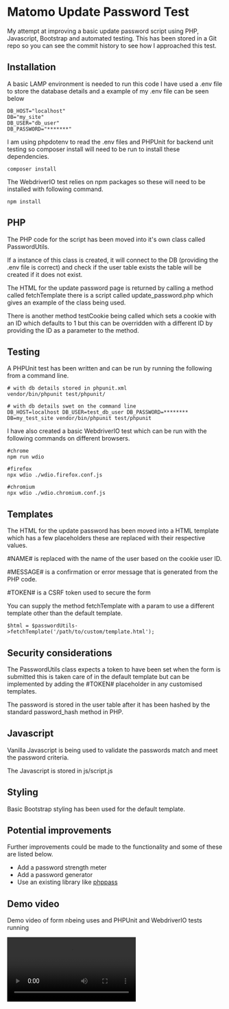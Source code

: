 # Matomo Update Password Test

My attempt at improving a basic update password script using PHP, Javascript, Bootstrap and automated testing.
This has been stored in a Git repo so you can see the commit history to see how I approached this test.

## Installation

A basic LAMP environment is needed to run this code I have used a .env file to store the database details and a example of my .env file can be seen below

```
DB_HOST="localhost"
DB="my_site"
DB_USER="db_user"
DB_PASSWORD="*******"
```

I am using phpdotenv to read the .env files and PHPUnit for backend unit testing so composer install will need to be run to install
these dependencies.

```
composer install
```

The WebdriverIO test relies on npm packages so these will need to be installed with following command.

```
npm install
```

## PHP

The PHP code for the script has been moved into it's own class called PasswordUtils.

If a instance of this class is created, it will connect to the DB (providing the .env file is correct) and check if 
the user table exists the table will be created if it does not exist.

The HTML for the update password page is returned by calling a method called fetchTemplate there is a script called update_password.php
which gives an example of the class being used.

There is another method testCookie being called which sets a cookie with an ID which defaults to 1 but this can be overridden with a different ID by providing the
ID as a parameter to the method.

## Testing

A PHPUnit test has been written and can be run by running the following from a command line.

```
# with db details stored in phpunit.xml
vendor/bin/phpunit test/phpunit/

# with db details swet on the command line
DB_HOST=localhost DB_USER=test_db_user DB_PASSWORD=******** DB=my_test_site vendor/bin/phpunit test/phpunit
```

I have also created a basic WebdriverIO test which can be run with the following commands on different browsers.

```
#chrome
npm run wdio

#firefox
npx wdio ./wdio.firefox.conf.js

#chromium
npx wdio ./wdio.chromium.conf.js
```


## Templates

The HTML for the update password has been moved into a HTML template which has a few placeholders
these are replaced with their respective values.

\#NAME\# is replaced with the name of the user based on the cookie user ID.

\#MESSAGE\# is a confirmation or error message that is generated from the PHP code.

\#TOKEN\# is a CSRF token used to secure the form

You can supply the method fetchTemplate with a param to use a different template other than the default template.

```
$html = $passwordUtils->fetchTemplate('/path/to/custom/template.html');
```

## Security considerations

The PasswordUtils class expects a token to have been set when the form is submitted this is taken care of in
the default template  but can be implemented by adding the \#TOKEN\# placeholder in any customised templates.

The password is stored in the user table after it has been hashed by the standard password_hash method in PHP.

## Javascript

Vanilla Javascript is being used to validate the passwords match and meet the password criteria.

The Javascript is stored in js/script.js

## Styling

Basic Bootstrap styling has been used for the default template.

## Potential improvements

Further improvements could be made to the functionality and some of these are listed below.

- Add a password strength meter
- Add a password generator
- Use an existing library like [phppass](https://github.com/rchouinard/phpass)

## Demo video

Demo video of form nbeing uses and PHPUnit and WebdriverIO tests running

![Demo](demo.webm)
